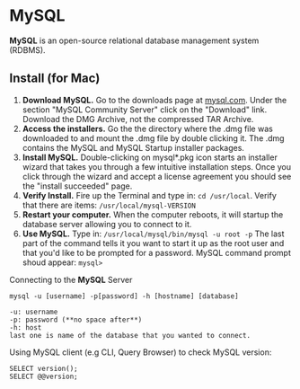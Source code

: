 # MySQL

**MySQL** is an open-source relational database management system (RDBMS).

## Install (for Mac)

1. **Download MySQL.** Go to the downloads page at [mysql.com](http://dev.mysql.com/downloads/). Under the section "MySQL Community Server" click on the "Download" link. Download the DMG Archive, not the compressed TAR Archive.
2. **Access the installers.** Go the the directory where the .dmg file was downloaded to and mount the .dmg file by double clicking it. The .dmg contains the MySQL and MySQL Startup installer packages.
3. **Install MySQL.** Double-clicking on mysql*.pkg icon starts an installer wizard that takes you through a few intuitive installation steps. Once you click through the wizard and accept a license agreement you should see the "install succeeded" page.
4. **Verify Install.** Fire up the Terminal and type in: `cd /usr/local`. Verify that there are items: `/usr/local/mysql-VERSION`
5. **Restart your computer.** When the computer reboots, it will startup the database server allowing you to connect to it.
6. **Use MySQL.** Type in: `/usr/local/mysql/bin/mysql -u root -p` The last part of the command tells it you want to start it up as the root user and that you'd like to be prompted for a password. MySQL command prompt shoud appear: `mysql>`

Connecting to the **MySQL** Server

    mysql -u [username] -p[password] -h [hostname] [database] 

    -u: username
    -p: password (**no space after**)
    -h: host
    last one is name of the database that you wanted to connect.

Using MySQL client (e.g CLI, Query Browser) to check MySQL version:
    
    SELECT version();
    SELECT @@version;

